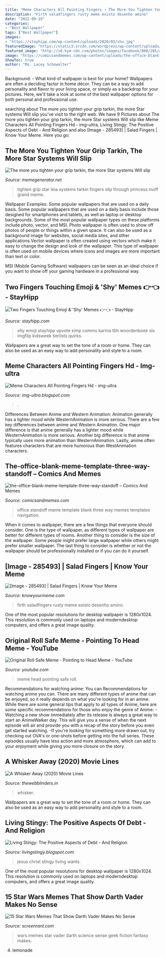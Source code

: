 ```yaml
---
title: "Meme Characters All Pointing Fingers ~ The More You Tighten Your Grip Tarkin, The More Star Systems Will Slip"
description: "Firth saladfingers rusty meme existo desenho amino"
date: "2022-09-19"
categories:
- "Best Wallpaper"
tags: ["Best Wallpaper"]
images:
- "https://stayhipp.com/wp-content/uploads/2020/03/shu.jpg"
featuredImage: "https://static3.srcdn.com/wordpress/wp-content/uploads/2018/04/Star-Wars-Darth-Vader-memes.jpg"
featured_image: "http://i0.kym-cdn.com/photos/images/facebook/000/285/493/2f3.jpg"
image: "https://comicsandmemes.com/wp-content/uploads/the-office-blank-meme-template-three-way-standoff.jpg"
ShowToc: true
author: "Ms. Lacey Schowalter"
---
```



Background: - What kind of wallpaper is best for your home?
Wallpapers are often a deciding factor in home décor. They can be a way to add personality and flavor to your living space, or simply as a backdrop for your pictures. Here, we'll take a look at some of the best wallpaper options for both personal and professional use.

	

		
searching about The more you tighten your grip tarkin, the more Star systems Will slip you've visit to the right web. We have 9 Pictures about The more you tighten your grip tarkin, the more Star systems Will slip like Meme Characters All Pointing Fingers Hd - img-ultra, Living Stingy: The Positive Aspects of Debt - And Religion and also [Image - 285493] | Salad Fingers | Know Your Meme. Here you go:
		
    
## The More You Tighten Your Grip Tarkin, The More Star Systems Will Slip

<img loading=lazy src="https://memegenerator.net/img/instances/76079570.jpg" onerror="this.onerror=null;this.src='https://tse4.mm.bing.net/th?id=OIP.6-t8pbDm_zjBwDxCK-giDgHaEK&amp;pid=15.1';" alt="The more you tighten your grip tarkin, the more Star systems Will slip">

_Source: memegenerator.net_

>tighten grip star leia systems tarkin fingers slip through princess moff grand meme. 

	

Wallpaper Examples: Some popular wallpapers that are used on a daily basis.
Some popular wallpapers that are used on a daily basis include those designed for smartphones and tablets, as well as laptop or desktop backgrounds. Some of the most popular wallpaper types on these platforms include photo, vector, and MSI. 
Photo wallpaper is often used to show off photos of people or things within a given space. It can also be used as a background image for websites, social media sites, and other applications.Vector wallpaper is often created using vectors which make it easy to change the design and look of the wallpaper. This type of wallpaper is often used on mobile devices where icons and images are more important than text or color. 

MSI (Mobile Gaming Software) wallpapers can be seen as an ideal choice if you want to show off your gaming hardware in a professional way.

    
## Two Fingers Touching Emoji &amp; &#039;Shy&#039; Memes 👉👈 - StayHipp

<img loading=lazy src="https://stayhipp.com/wp-content/uploads/2020/03/shu.jpg" onerror="this.onerror=null;this.src='https://tse4.mm.bing.net/th?id=OIP.wxUzTEMytJXKrViivh-9IgHaEC&amp;pid=15.1';" alt="Two Fingers Touching Emoji &amp; &#039;Shy&#039; Memes 👉👈 - StayHipp">

_Source: stayhipp.com_

>shy emoji stayhipp upvote simp comms karma tbh woordenboek sis imgflip kidsweek tierlists quirks. 

	

Wallpapers are a great way to set the tone of a room or home. They can also be used as an easy way to add personality and style to a room.

    
## Meme Characters All Pointing Fingers Hd - Img-ultra

<img loading=lazy src="https://i.imgflip.com/4ikhl2.jpg" onerror="this.onerror=null;this.src='https://tse2.mm.bing.net/th?id=OIP.d1zISb0cxb12GJZuvkELygHaEB&amp;pid=15.1';" alt="Meme Characters All Pointing Fingers Hd - img-ultra">

_Source: img-ultra.blogspot.com_

>. 

	

Differences Between Anime and Western Animation: Animation generally has a lighter mood while WesternAnimation is more serious.
There are a few key differences between anime and Western Animation. One major difference is that anime generally has a lighter mood while WesternAnimation is more serious. Another big difference is that anime typically uses more animation than WesternAnimation. Lastly, anime often features characters that are more humorous than WestAnimation characters.

    
## The-office-blank-meme-template-three-way-standoff – Comics And Memes

<img loading=lazy src="https://comicsandmemes.com/wp-content/uploads/the-office-blank-meme-template-three-way-standoff.jpg" onerror="this.onerror=null;this.src='https://tse4.mm.bing.net/th?id=OIP._UUryf0jHOEdXhtwGgbpigHaFj&amp;pid=15.1';" alt="the-office-blank-meme-template-three-way-standoff – Comics And Memes">

_Source: comicsandmemes.com_

>office standoff meme template blank three way memes templates navigation. 

	

When it comes to wallpaper, there are a few things that everyone should consider. One is the type of wallpaper, as different types of wallpaper are better for different types of rooms. Another thing to consider is the size of the wallpaper. Some people might prefer large wallpaper while others might prefer smaller wallpaper. The last thing to consider is whether or not the wallpaper should be professionally installed or if you can do it yourself.

    
## [Image - 285493] | Salad Fingers | Know Your Meme

<img loading=lazy src="http://i0.kym-cdn.com/photos/images/facebook/000/285/493/2f3.jpg" onerror="this.onerror=null;this.src='https://tse1.mm.bing.net/th?id=OIP.4myxTZOINenSrF59FRhwBAHaJl&amp;pid=15.1';" alt="[Image - 285493] | Salad Fingers | Know Your Meme">

_Source: knowyourmeme.com_

>firth saladfingers rusty meme existo desenho amino. 

	

One of the most popular resolutions for desktop wallpaper is 1280x1024. This resolution is commonly used on laptops and moderndesktop computers, and offers a great image quality.

    
## Original Roll Safe Meme - Pointing To Head Meme - YouTube

<img loading=lazy src="https://i.ytimg.com/vi/VgvrTTNP1tY/maxresdefault.jpg" onerror="this.onerror=null;this.src='https://tse2.mm.bing.net/th?id=OIP.98nYto5Vyq9b7zCp9LxrVgHaEK&amp;pid=15.1';" alt="Original Roll Safe Meme - Pointing to Head Meme - YouTube">

_Source: youtube.com_

>meme head pointing safe roll. 

	

Recommendations for watching anime: You can
Recommendations for watching anime you can. There are many different types of anime that can be enjoyed, so it really depends on what you're looking for in an anime. While there are some general tips that apply to all types of Anime, here are some specific recommendations for those who enjoy the genre of Anime: 
-Watching a new show immediately after its release is always a great way to start an AnimeWalker day. This will give you a sense of when the next episode will air and provide you with a recap of the story before you even get started watching. 
-If you're looking for something more drawn out, try checking out OVA's or one-shots before getting into the full series. These episodes usually have less action and more atmosphere, which can add to your enjoyment while giving you more closure on the story.

    
## A Whisker Away (2020) Movie Lines

<img loading=lazy src="https://www.thewebblinders.in/images/a-whisker-away-movie-lines4-25156.jpg" onerror="this.onerror=null;this.src='https://tse4.mm.bing.net/th?id=OIP.6LQYFvhtGO9U9w-rYeXwgQHaHa&amp;pid=15.1';" alt="A Whisker Away (2020) Movie Lines">

_Source: thewebblinders.in_

>whisker. 

	

Wallpapers are a great way to set the tone of a room or home. They can also be used as an easy way to add personality and style to a room.

    
## Living Stingy: The Positive Aspects Of Debt - And Religion

<img loading=lazy src="https://1.bp.blogspot.com/-KESrFLnoa3Y/TtZQrZVKM4I/AAAAAAAACGM/a_fb0IlLW2Y/s1600/Jesus+Christ+Thumbs+up.jpg" onerror="this.onerror=null;this.src='https://tse3.mm.bing.net/th?id=OIP.K4DsKrh3ImNFyddAJ8p-owAAAA&amp;pid=15.1';" alt="Living Stingy: The Positive Aspects of Debt - And Religion">

_Source: livingstingy.blogspot.com_

>jesus christ stingy living wants. 

	

One of the most popular resolutions for desktop wallpaper is 1280x1024. This resolution is commonly used on laptops and moderndesktop computers, and offers a great image quality.

    
## 15 Star Wars Memes That Show Darth Vader Makes No Sense

<img loading=lazy src="https://static3.srcdn.com/wordpress/wp-content/uploads/2018/04/Star-Wars-Darth-Vader-memes.jpg" onerror="this.onerror=null;this.src='https://tse1.mm.bing.net/th?id=OIP.heX6jD35xjBZ3-sfpcN7kQHaDt&amp;pid=15.1';" alt="15 Star Wars Memes That Show Darth Vader Makes No Sense">

_Source: screenrant.com_

>wars memes star vader darth science sense geek fiction fantasy makes. 

	

4. lemonade 

